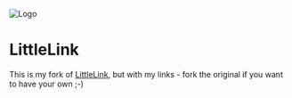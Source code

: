 ![Logo](https://cdn.cottle.cloud/littlelink/littlelink.gif)

# LittleLink

This is my fork of [LittleLink](https://github.com/sethcottle/littlelink), but with my links - fork the original if you want to have your own ;-)
